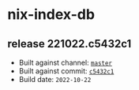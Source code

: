 # nix-index-db
## release 221022.c5432c1
- Built against channel: [`master`](https://github.com/nixos/nixpkgs/tree/master)
- Built against commit: [`c5432c1`](https://github.com/NixOS/nixpkgs/commit/c5432c121ecf2b91fec7e8520f9f75fd6f507333)
- Build date: `2022-10-22`
